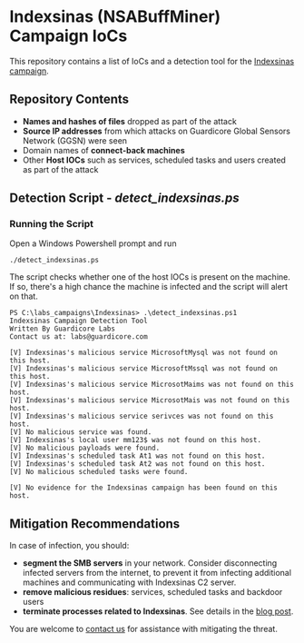 # Indexsinas (NSABuffMiner) Campaign IoCs

This repository contains a list of IoCs and a detection tool for the [Indexsinas campaign](https://www.guardicore.com/labs/smb-worm-indexsinas/).

## Repository Contents
* **Names and hashes of files** dropped as part of the attack
* **Source IP addresses** from which attacks on Guardicore Global Sensors Network (GGSN) were seen
* Domain names of **connect-back machines**
* Other **Host IOCs** such as services, scheduled tasks and users created as part of the attack

## Detection Script - *detect_indexsinas.ps*
### Running the Script
Open a Windows Powershell prompt and run
```
./detect_indexsinas.ps
```
The script checks whether one of the host IOCs is present on the machine.
If so, there's a high chance the machine is infected and the script will alert on that.

```
PS C:\labs_campaigns\Indexsinas> .\detect_indexsinas.ps1
Indexsinas Campaign Detection Tool
Written By Guardicore Labs
Contact us at: labs@guardicore.com

[V] Indexsinas's malicious service MicrosoftMysql was not found on this host.
[V] Indexsinas's malicious service MicrosoftMssql was not found on this host.
[V] Indexsinas's malicious service MicrosotMaims was not found on this host.
[V] Indexsinas's malicious service MicrosotMais was not found on this host.
[V] Indexsinas's malicious service serivces was not found on this host.
[V] No malicious service was found.
[V] Indexsinas's local user mm123$ was not found on this host.
[V] No malicious payloads were found.
[V] Indexsinas's scheduled task At1 was not found on this host.
[V] Indexsinas's scheduled task At2 was not found on this host.
[V] No malicious scheduled tasks were found.

[V] No evidence for the Indexsinas campaign has been found on this host.
```

## Mitigation Recommendations
In case of infection, you should:
* **segment the SMB servers** in your network. Consider disconnecting infected servers from the internet, to prevent it from infecting additional machines and communicating with Indexsinas C2 server.
* **remove malicious residues**: services, scheduled tasks and backdoor users
* **terminate processes related to Indexsinas**. See details in the [blog post](https://www.guardicore.com/labs/smb-worm-indexsinas/).

You are welcome to [contact us](mailto:labs@guardicore.com) for assistance with mitigating the threat.

